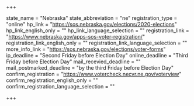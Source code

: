 +++

state_name = "Nebraska"
state_abbreviation = "ne"
registration_type = "online"
hp_link = "https://sos.nebraska.gov/elections/2020-elections"
hp_link_english_only = ""
hp_link_language_selection = ""
registration_link = "https://www.nebraska.gov/apps-sos-voter-registration/"
registration_link_english_only = ""
registration_link_language_selection = ""
more_info_link = "https://sos.nebraska.gov/elections/voter-forms"
ip_deadline = "Second Friday before Election Day"
online_deadline = "Third Friday before Election Day"
mail_recevied_deadline = ""
mail_postmarked_deadline = "by the third Friday before Election Day"
confirm_registration = "https://www.votercheck.necvr.ne.gov/voterview"
confirm_registration_english_only = ""
confirm_registration_language_selection = ""

+++